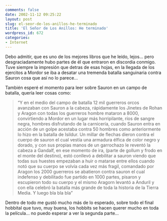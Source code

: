```yaml
---
comments: false
date: 2002-11-12 09:25:22
layout: post
slug: el-seor-de-los-anillos-he-terminado
title: 'El Señor de Los Anillos: He terminado'
wordpress_id: 672
categories:
- Internet
---
```


Debo admitir, que es uno de los mejores libros que he leído, lejos… pero desgraciadamente hubo partes de él que entraron en discordia conmigo. Tuve siempre la impresión que detras de esas hojas, en la llegada de los ejercitos a Mordor se iba a desatar una tremenda batalla sanguinaria contra Sauron cosa que así no lo parece…





También esperé el momento para leer sobre Sauron en un campo de batalla, quería leer cosas como:





> “Y en el medio del campo de batalla 12 mil guerreros orcos avanzaban con Sauron a la cabeza, rápidamente los Jinetes de Rohan y Aragon con todas los guerreros hombre mataron a 8000, convirtiendo a Mordor en un lugar más horripilante, ríos de sangre negra, hombres disfrutando de la carnicería, cuando Sauron entra en acción de un golpe acestaba contra 50 hombres como anteriormente lo hizo en la batalla de Isildur. Un millar de flechas dieron contra el cuerpo de sauron el cual vestía una armadura élfica de color negro y dorado, y con sus propias manos de un garrochazo le reventó la cabeza a Gandalf, en ese momento de ira, (parte de gollum y frodo en el monte del destino), estó conllevó a debilitar a sauron viendo que todas sus huestes empezaban a huir o matarse entre ellos cuando notó que su cuerpo se volvía cada vez más fragil, comandado por Aragon los 2000 guerreros se abatieron contra sauron el cual indefenso y debilitado fue partido en 1000 partes, pisaron y escupieron todo su cuerpo y el mismo Aragorn levantó a Anduril y con ella celebró la batalla más grande de toda la historia de la Tierra Media. Y luego bla bla bla”





Dentro de todo me gustó mucho más de lo esperado, sobre todo el final hobbital que tuvo, muy buena, los hobbits se hacen querer mucho en toda la película… no puedo esperar a ver la segunda parte…




 
